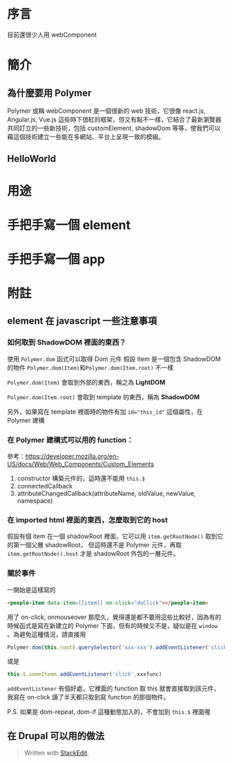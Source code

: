 # 序言

目前還很少人用 webComponent 

# 簡介

## 為什麼要用 Polymer

Polymer 或稱 webComponent 是一個很新的 web 技術，它很像 react.js, Angular.js, Vue.js 這些時下很紅的框架，但又有點不一樣，它結合了最新瀏覽器共同訂立的一些新技術，包括 customElement, shadowDom 等等，使我們可以藉這個技術建立一些能在多網站、平台上呈現一致的模組。

## HelloWorld

# 用途

# 手把手寫一個 element

# 手把手寫一個 app

# 附註

## element 在 javascript 一些注意事項

### 如何取到 ShadowDOM 裡面的東西？

使用 `Polymer.dom` 函式可以取得 Dom 元件
假設 Item 是一個包含 ShadowDOM 的物件 
`Polymer.dom(Item)`和`Polymer.dom(Item.root)` 不一樣

`Polymer.dom(Item)` 會取到外部的東西，稱之為 **LightDOM**

`Polymer.dom(Item.root)` 會取到 template 的東西，稱為 **ShadowDOM**

另外，如果寫在 template 裡面時的物件有加 `id="this_id"` 這個屬性，在Polymer 建構

### 在  Polymer 建構式可以用的 function：

參考：https://developer.mozilla.org/en-US/docs/Web/Web_Components/Custom_Elements

1. constructor 構築元件的，這時還不能用 `this.$`
2. connectedCallback 
3. attributeChangedCallback(attributeName, oldValue, newValue, namespace)

### 在 imported html  裡面的東西，怎麼取到它的 host 

假設有個 item  在一個 shadowRoot 裡面，它可以用 `item.getRootNode()` 取到它的第一個父層 shadowRoot，
但這時還不是 Polymer 元件，再取 `item.getRootNode().host` 才是 shadowRoot 外包的一層元件。


### 關於事件

一開始是這樣寫的

```html
<people-item data-item=[[item]] on-click="doClick"></people-item>
```

用了 on-click,  onmouseover 那麼久，覺得還是都不要用這些比較好，因為有的時候函式是寫在新建立的 Polymer 下面，但有的時候又不是，疑似是在 `window` 。為避免這種情況，請直接用
```js
Polymer.dom(this.root).querySelector('xxx-xxx').addEventListener('click',xxxfunc)
```
或是 
```js
this.$.someItemm.addEventListener('click',xxxfunc)
```
`addEventListener` 有個好處，它裡面的 function 取 this 就會直接取到該元件，我寫在 on-click 讀了半天都只取到寫 function 的那個物件。

P.S. 如果是 dom-repeat, dom-if 這種動態加入的，不會加到 `this.$` 裡面喔


## 在 Drupal 可以用的做法


> Written with [StackEdit](https://stackedit.io/).
<!--stackedit_data:
eyJoaXN0b3J5IjpbNDU5NTM0NzkzXX0=
-->